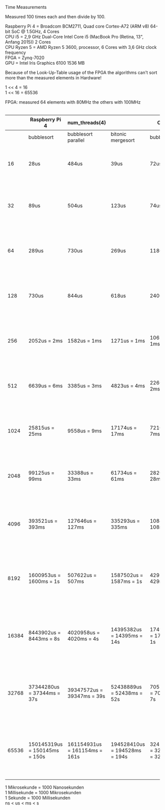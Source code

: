 Time Measurements <br>

Measured 100 times each and then divide by 100. <br>

Raspberry Pi 4 = Broadcom BCM2711, Quad core Cortex-A72 (ARM v8) 64-bit SoC @ 1.5GHz, 4 Cores <br>
CPU i5 = 2,9 GHz Dual-Core Intel Core i5 (MacBook Pro (Retina, 13", Anfang 2015)) 2 Cores <br>
CPU Ryzen 5 = AMD Ryzen 5 3600, processor, 6 Cores with 3,6 GHz clock frequency <br>
FPGA = Zynq-7020 <br>
GPU = Intel Iris Graphics 6100 1536 MB <br>

Because of the Look-Up-Table usage of the FPGA the algorithms can't sort more than the measured elements in Hardware! <br>

1 << 4  = 16 <br>
1 << 16 = 65536 <br>

FPGA: measured 64 elements with 80MHz the others with 100MHz <br>
<br>

|       | Raspberry Pi 4                | num_threads(4)                |                               | CPU i5                     | num_threads(2)             |                            | CPU Ryzen 5                | num_threads(6)          |                            | FPGA             |                   | GPU                                                                       |
|-------|-------------------------------|-------------------------------|-------------------------------|----------------------------|----------------------------|----------------------------|----------------------------|-------------------------|----------------------------|------------------|-------------------|---------------------------------------------------------------------------|
|       | bubblesort                    | bubblesort parallel           | bitonic mergesort             | bubblesort                 | bubblesort parallel        | bitonic mergesort          | bubblesort                 | bubblesort parallel     | bitonic mergesort          | bubblesort       | bitonic mergesort | bubblesort                                                                |
| 16    | 28us                          | 484us                         | 39us                          | 72us                       | 624us                      | 54us                       | 17us                       | 372us                   | 16us                       | 3151ns = 3,151us | 3891ns = 3,891us  | OpenCL execution time: 0.2451 ms Whole Calc 7718µs = 7ms                  |
| 32    | 89us                          | 504us                         | 123us                         | 74us                       | 1284us = 1ms               | 60us                       | 28us                       | 754us                   | 26us                       | 3843ns = 3,843us | 5337ns = 5,337us  | OpenCL execution time: 0.5128 ms Whole Calc 10487µs = 10ms                |
| 64    | 289us                         | 730us                         | 269us                         | 118us                      | 2325us = 2ms               | 100us                      | 40us                       | 1443us = 1ms            | 39us                       | -                | 6896ns= 6,896us   | OpenCL execution time: 1.0187 ms Whole Calc 17290µs = 17ms                |
| 128   | 730us                         | 844us                         | 618us                         | 240us                      | 4429us = 4ms               | 160us                      | 88us                       | 2805us = 2ms            | 92us                       | -                | -                 | OpenCL execution time: 2.0943 ms Whole Calc 36368µs = 36ms                |
| 256   | 2052us = 2ms                  | 1582us = 1ms                  | 1271us = 1ms                  | 1067us = 1ms               | 9375us = 9ms               | 368us                      | 281us                      | 5703us = 5ms            | 247us                      | -                | -                 | OpenCL execution time: 4.0221 ms Whole Calc 66539µs = 66ms                |
| 512   | 6639us = 6ms                  | 3385us = 3ms                  | 4823us = 4ms                  | 2266us = 2ms               | 17465us = 17ms             | 1778us = 1ms               | 1015us = 1ms               | 11649us = 11ms          | 818us                      | -                | -                 | OpenCL execution time: 8.1586 ms Whole Calc 126283µs = 126ms              |
| 1024  | 25815us = 25ms                | 9558us = 9ms                  | 17174us = 17ms                | 7210us = 7ms               | 42983us = 42ms             | 6076us = 6ms               | 3916us = 3ms               | 23642us = 23ms          | 2912us = 2ms               | -                | -                 | OpenCL execution time: 15.8241 ms Whole Calc 250888µs = 250ms             |
| 2048  | 99125us = 99ms                | 33388us = 33ms                | 61734us = 61ms                | 28207us = 28ms             | 92729us = 92ms             | 24710us = 24ms             | 15344us = 15ms             | 48513us = 48ms          | 10720us = 10ms             | -                | -                 | OpenCL execution time: 32.5062 ms Whole Calc 499768µs = 499ms             |
| 4096  | 393521us = 393ms              | 127646us = 127ms              | 335293us = 335ms              | 108477us = 108ms           | 295716us = 295ms           | 114561us = 114ms           | 65219us = 65ms             | 101845us = 101ms        | 41432us = 41ms             | -                | -                 | OpenCL execution time: 66.3929 ms Whole Calc 1011611µs = 1011ms = 1s      |
| 8192  | 1600953us = 1600ms = 1s       | 507622us = 507ms              | 1587502us = 1587ms = 1s       | 429105us = 429ms           | 591468us = 591ms           | 457957us = 457ms           | 309035us = 309ms           | 238377us = 238ms        | 274802us = 274ms           | -                | -                 | OpenCL execution time: 141.6652 ms Whole Calc 2105625µs = 2105ms = 2s     |
| 16384 | 8443902us = 8443ms = 8s       | 4020958us = 4020ms = 4s       | 14395382us = 14395ms = 14s    | 1749546us = 1749ms = 1s    | 1539134us = 1539ms = 1s    | 1886338us = 1886ms = 1s    | 1286446us = 1286ms = 1s    | 628084us = 628ms        | 1496998us = 1496ms = 1s    | -                | -                 | OpenCL execution time: 297.9275 ms Whole Calc 2782859µs = 2782ms = 2s     |
| 32768 | 37344280us = 37344ms = 37s    | 39347572us = 39347ms = 39s    | 52438889us = 52438ms = 52s    | 7055420us = 7055ms = 7s    | 4971618us = 4971ms = 4s    | 9159550us = 9159ms = 9s    | 5252279us = 5252ms = 5s    | 1821525us = 1821ms = 1s | 5058049us = 5058ms = 5s    | -                | -                 | OpenCL execution time: 734.0964 ms Whole Calc 5338790µs = 5338ms = 5s     |
| 65536 | 150145319us = 150145ms = 150s | 161154931us = 161154ms = 161s | 194528410us = 194528ms = 194s | 32416705us = 32416ms = 32s | 22319961us = 22319ms = 22s | 42702610us = 42702ms = 42s | 20765194us = 20765ms = 20s | 6374055us = 6374ms = 6s | 19688556us = 19688ms = 19s | -                | -                 | OpenCL execution time: 2069.0165 ms Whole Calc 11283997µs = 11283ms = 11s |





1 Mikrosekunde = 1000 Nanosekunden <br>
1 Millisekunde = 1000 Mikrosekunden <br>
1 Sekunde = 1000 Millisekunden <br>
ns < us < ms < s <br>
